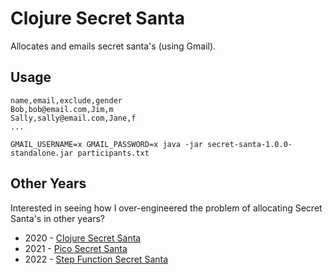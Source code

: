 # Clojure Secret Santa

Allocates and emails secret santa's (using Gmail).

## Usage

```
name,email,exclude,gender
Bob,bob@email.com,Jim,m
Sally,sally@email.com,Jane,f
...
```

`GMAIL_USERNAME=x GMAIL_PASSWORD=x java -jar secret-santa-1.0.0-standalone.jar participants.txt`

## Other Years

Interested in seeing how I over-engineered the problem of allocating Secret Santa's in other years?

- 2020 - [Clojure Secret Santa](https://github.com/eddmann/clojure-secret-santa)
- 2021 - [Pico Secret Santa](https://github.com/eddmann/pico-secret-santa)
- 2022 - [Step Function Secret Santa](https://github.com/eddmann/step-function-secret-santa)
